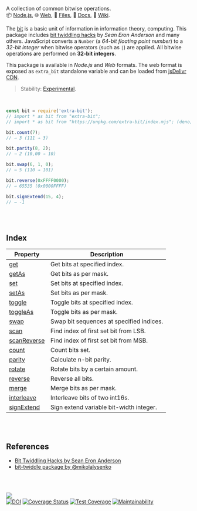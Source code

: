 A collection of common bitwise operations.<br>
📦 [Node.js](https://www.npmjs.com/package/extra-bit),
🌐 [Web](https://www.npmjs.com/package/extra-bit.web),
📜 [Files](https://unpkg.com/extra-bit/),
📰 [Docs](https://nodef.github.io/extra-bit/),
📘 [Wiki](https://github.com/nodef/extra-bit/wiki/).

The [bit] is a basic unit of information in information theory, computing. This
package includes [bit twiddling hacks] by *Sean Eron Anderson* and many others.
JavaScript converts a `Number` (a *64-bit floating point number*) to a *32-bit*
*integer* when bitwise operators (such as `|`) are applied. All bitwise operations
are performed on **32-bit integers**.

This package is available in *Node.js* and *Web* formats. The web format
is exposed as `extra_bit` standalone variable and can be loaded from
[jsDelivr CDN].

> Stability: [Experimental](https://www.youtube.com/watch?v=L1j93RnIxEo).

[bit]: https://en.wikipedia.org/wiki/Bit
[bit twiddling hacks]: https://graphics.stanford.edu/~seander/bithacks.html
[jsDelivr CDN]: https://cdn.jsdelivr.net/npm/extra-bit.web/index.js

<br>

```javascript
const bit = require('extra-bit');
// import * as bit from "extra-bit";
// import * as bit from "https://unpkg.com/extra-bit/index.mjs"; (deno)

bit.count(7);
// → 3 (111 ⇒ 3)

bit.parity(8, 2);
// → 2 (10,00 ⇒ 10)

bit.swap(6, 1, 0);
// → 5 (110 ⇒ 101)

bit.reverse(0xFFFF0000);
// → 65535 (0x0000FFFF)

bit.signExtend(15, 4);
// → -1
```

<br>
<br>


## Index

| Property | Description |
|  ----  |  ----  |
| [get] | Get bits at specified index. |
| [getAs] | Get bits as per mask. |
| [set] | Set bits at specified index. |
| [setAs] | Set bits as per mask. |
| [toggle] | Toggle bits at specified index. |
| [toggleAs] | Toggle bits as per mask. |
| [swap] | Swap bit sequences at specified indices. |
| [scan] | Find index of first set bit from LSB. |
| [scanReverse] | Find index of first set bit from MSB. |
| [count] | Count bits set. |
| [parity] | Calculate n-bit parity. |
| [rotate] | Rotate bits by a certain amount. |
| [reverse] | Reverse all bits. |
| [merge] | Merge bits as per mask. |
| [interleave] | Interleave bits of two int16s. |
| [signExtend] | Sign extend variable bit-width integer. |

<br>
<br>


## References

- [Bit Twiddling Hacks by Sean Eron Anderson](https://graphics.stanford.edu/~seander/bithacks.html)
- [bit-twiddle package by @mikolalysenko](https://www.npmjs.com/package/bit-twiddle)

<br>
<br>


[![](https://img.youtube.com/vi/4Yy0pPTrHlk/maxresdefault.jpg)](https://www.youtube.com/watch?v=4Yy0pPTrHlk)<br>
[![DOI](https://zenodo.org/badge/249481796.svg)](https://zenodo.org/badge/latestdoi/249481796)
[![Coverage Status](https://coveralls.io/repos/github/nodef/extra-bit/badge.svg)](https://coveralls.io/github/nodef/extra-bit)
[![Test Coverage](https://api.codeclimate.com/v1/badges/fa297c53c53f4e01bce8/test_coverage)](https://codeclimate.com/github/nodef/extra-bit/test_coverage)
[![Maintainability](https://api.codeclimate.com/v1/badges/fa297c53c53f4e01bce8/maintainability)](https://codeclimate.com/github/nodef/extra-bit/maintainability)


[get]: https://nodef.github.io/extra-bit/functions/get.html
[getAs]: https://nodef.github.io/extra-bit/functions/getAs.html
[set]: https://nodef.github.io/extra-bit/functions/set.html
[setAs]: https://nodef.github.io/extra-bit/functions/setAs.html
[toggle]: https://nodef.github.io/extra-bit/functions/toggle.html
[toggleAs]: https://nodef.github.io/extra-bit/functions/toggleAs.html
[swap]: https://nodef.github.io/extra-bit/functions/swap.html
[scan]: https://nodef.github.io/extra-bit/functions/scan.html
[scanReverse]: https://nodef.github.io/extra-bit/functions/scanReverse.html
[count]: https://nodef.github.io/extra-bit/functions/count.html
[parity]: https://nodef.github.io/extra-bit/functions/parity.html
[rotate]: https://nodef.github.io/extra-bit/functions/rotate.html
[reverse]: https://nodef.github.io/extra-bit/functions/reverse.html
[merge]: https://nodef.github.io/extra-bit/functions/merge.html
[interleave]: https://nodef.github.io/extra-bit/functions/interleave.html
[signExtend]: https://nodef.github.io/extra-bit/functions/signExtend.html
